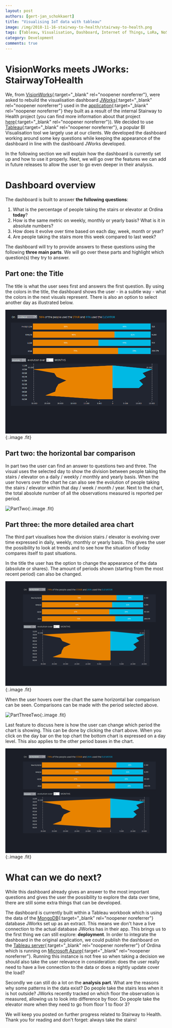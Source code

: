 ```yaml
---
layout: post
authors: [gert-jan_schokkaert]
title: "Visualising IoT data with tableau"
image: /img/2018-11-16-stairway-to-health/stairway-to-health.png
tags: [Tableau, Visualisation, Dashboard, Internet of Things, LoRa, NoSQL, MongoDB]
category: Development
comments: true
---
```


# VisionWorks meets JWorks: StairwayToHealth
We, from [VisionWorks][]{:target="_blank" rel="noopener noreferrer"}, were asked to rebuild the visualisation dashboard [JWorks][]{:target="_blank" rel="noopener noreferrer"} used in the [application][]{:target="_blank" rel="noopener noreferrer"} they built as a result of the internal Stairway to Health project (you can find more information about that project [here][]{:target="_blank" rel="noopener noreferrer"}). 
We decided to use [Tableau][]{:target="_blank" rel="noopener noreferrer"}, a popular BI Visualisation tool we largely use at our clients.
We developed the dashboard working around some key questions while keeping the appearance of the dashboard in line with the dashboard JWorks developed.

In the following section we will explain how the dashboard is currently set up and how to use it properly.
Next, we will go over the features we can add in future releases to allow the user to go even deeper in their analysis.

# Dashboard overview

The dashboard is built to answer **the following questions**:

1. What is the percentage of people taking the stairs or elevator at Ordina **today**?
2. How is the same metric on weekly, monthly or yearly basis? What is it in absolute numbers?
3. How does it evolve over time based on each day, week, month or year?
4. Are people taking the stairs more this week compared to last week?

The dashboard will try to provide answers to these questions using the following **three main parts**.
We will go over these parts and highlight which question(s) they try to answer.

## Part one: the Title

The title is what the user sees first and answers the first question.
By using the colors in the title, the dashboard shows the user - in a subtle way - what the colors in the next visuals represent.
There is also an option to select another day as illustrated below.

![PartOne](/img/2018-11-16-stairway-to-health/PartOne.gif){:.image .fit}

## Part two: the horizontal bar comparison

In part two the user can find an answer to questions two and three.
The visual uses the selected day to show the division between people taking the stairs / elevator on a daily / weekly / monthly and yearly basis.
When the user hovers over the chart he can also see the evolution of people taking the stairs / elevator within that day / week / month / year.
Next to the chart, the total absolute number of all the observations measured is reported per period.

![PartTwo](/img/2018-11-16-stairway-to-health/PartTwo.gif){:.image .fit}

## Part three: the more detailed area chart

The third part visualises how the division stairs / elevator is evolving over time expressed in daily, weekly, monthly or yearly basis.
This gives the user the possibility to look at trends and to see how the situation of today compares itself to past situations.

In the title the user has the option to change the appearance of the data (absolute or shares).
The amount of periods shown (starting from the most recent period) can also be changed.

![PartThreeOne](/img/2018-11-16-stairway-to-health/PartThreeOne.gif){:.image .fit}

When the user hovers over the chart the same horizontal bar comparison can be seen. 
Comparisons can be made with the period selected above.

![PartThreeTwo](/img/2018-11-16-stairway-to-health/PartThreeTwo.gif){:.image .fit}

Last feature to discuss here is how the user can change which period the chart is showing.
This can be done by clicking the chart above.
When you click on the day bar on the top chart the bottom chart is expressed on a day level.
This also applies to the other period bases in the chart.

![PartThreeThree](/img/2018-11-16-stairway-to-health/PartThreeThree.gif){:.image .fit}

# What can we do next?

While this dashboard already gives an answer to the most important questions and gives the user the possibility to explore the data over time, there are still some extra things that can be developed.

The dashboard is currently built within a Tableau workbook which is using the data of the [MongoDB][]{:target="_blank" rel="noopener noreferrer"} database JWorks set up as an extract.
This means we don't have a live connection to the actual database JWorks has in their app.
This brings us to the first thing we can still explore: **deployment**.
In order to integrate the dashboard in the original application, we could publish the dashboard on the [Tableau server][]{:target="_blank" rel="noopener noreferrer"} of Ordina which is running on [Microsoft Azure][]{:target="_blank" rel="noopener noreferrer"}.
Running this instance is not free so when taking a decision we should also take the user relevance in consideration: does the user really need to have a live connection to the data or does a nightly update cover the load?

Secondly we can still do a lot on the **analysis part**. What are the reasons why some patterns in the data exist? Do people take the stairs less when it is hot outside?
JWorks recently tracked on which floor the observation is measured, allowing us to look into difference by floor. Do people take the elevator more when they need to go from floor 1 to floor 3?

We will keep you posted on further progress related to Stairway to Health. Thank you for reading and don't forget: always take the stairs!


[Tableau]: https://www.tableau.com/
[application]: https://stairwayto.health/dashboard
[Microsoft Azure]: https://azure.microsoft.com/en-us/
[Tableau server]: https://www.tableau.com/trial/tableau-server
[VisionWorks]: https://www.ordina.be/vakgebieden/bi-analytics/
[JWorks]: https://ordina-jworks.github.io/
[here]: https://ordina-jworks.github.io/iot/2018/03/14/Stairway-To-Health-2.html
[MongoDB]: https://www.mongodb.com/
